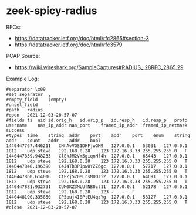 # zeek-spicy-radius

RFCs:

- https://datatracker.ietf.org/doc/html/rfc2865#section-3
- https://datatracker.ietf.org/doc/html/rfc3579

PCAP Source:

- https://wiki.wireshark.org/SampleCaptures#RADIUS_.28RFC_2865.29

Example Log:

```
#separator \x09
#set_separator	,
#empty_field	(empty)
#unset_field	-
#path	radius
#open	2021-12-03-20-57-07
#fields	ts	uid	id.orig_h	id.orig_p	id.resp_h	id.resp_p	proto	username	nas_ip_addr	nas_port	framed_ip_addr	framed_ip_netmask	success
#types	time	string	addr	port	addr	port	enum	string	addr	count	addr	addr	bool
1440447767.446211	CHhAvVGS1DHFjwGM9	127.0.0.1	53031	127.0.0.1	1812	udp	steve	192.168.0.28	123	172.16.3.33	255.255.255.0	F
1440447839.948233	ClEkJM2Vm5giqnMf4h	127.0.0.1	65443	127.0.0.1	1812	udp	steve	192.168.0.28	123	172.16.3.33	255.255.255.0	T
1440447848.196390	C4J4Th3PJpwUYZZ6gc	127.0.0.1	57717	127.0.0.1	1812	udp	steve	192.168.0.28	123	172.16.3.33	255.255.255.0	T
1440447860.614016	CtPZjS20MLrsMUOJi2	127.0.0.1	64691	127.0.0.1	1812	udp	steve	192.168.0.28	123	172.16.3.33	255.255.255.0	T
1440447881.932731	CUM0KZ3MLUfNB0cl11	127.0.0.1	52178	127.0.0.1	1812	udp	steve	192.168.0.28	123	-	-	F
1440448190.335850	CP5puj4I8PtEU4qzYg	127.0.0.1	53127	127.0.0.1	1812	udp	steve	192.168.0.28	123	172.16.3.33	255.255.255.0	T
#close	2021-12-03-20-57-07
```